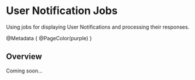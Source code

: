 # User Notification Jobs

Using jobs for displaying User Notifications and processing their responses.

@Metadata {
  @PageColor(purple)
}

## Overview

Coming soon...
